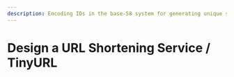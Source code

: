 ```yaml
---
description: Encoding IDs in the base-58 system for generating unique short URLs
---
```


# Design a URL Shortening Service / TinyURL

